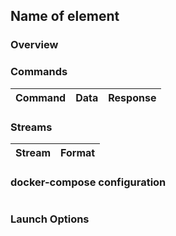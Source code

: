 ## Name of element

### Overview


### Commands
| Command | Data | Response |
| ------- | ---- | -------- |


### Streams
| Stream | Format |
| ------ | ------ |


### docker-compose configuration
```
```


### Launch Options
